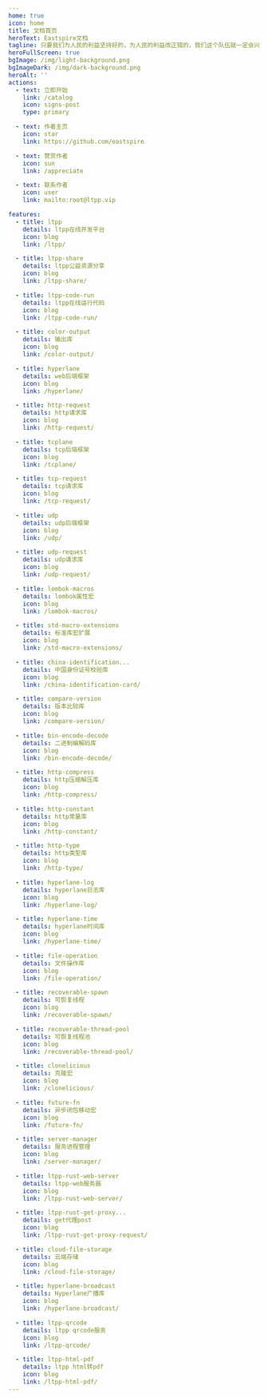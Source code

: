 ```yaml
---
home: true
icon: home
title: 文档首页
heroText: Eastspire文档
tagline: 只要我们为人民的利益坚持好的，为人民的利益改正错的，我们这个队伍就一定会兴旺起来。
heroFullScreen: true
bgImage: /img/light-background.png
bgImageDark: /img/dark-background.png
heroAlt: ''
actions:
  - text: 立即开始
    link: /catalog
    icon: signs-post
    type: primary

  - text: 作者主页
    icon: star
    link: https://github.com/eastspire

  - text: 赞赏作者
    icon: sun
    link: /appreciate

  - text: 联系作者
    icon: user
    link: mailto:root@ltpp.vip

features:
  - title: ltpp
    details: ltpp在线开发平台
    icon: blog
    link: /ltpp/

  - title: ltpp-share
    details: ltpp公益资源分享
    icon: blog
    link: /ltpp-share/

  - title: ltpp-code-run
    details: ltpp在线运行代码
    icon: blog
    link: /ltpp-code-run/

  - title: color-output
    details: 输出库
    icon: blog
    link: /color-output/

  - title: hyperlane
    details: web后端框架
    icon: blog
    link: /hyperlane/

  - title: http-request
    details: http请求库
    icon: blog
    link: /http-request/

  - title: tcplane
    details: tcp后端框架
    icon: blog
    link: /tcplane/

  - title: tcp-request
    details: tcp请求库
    icon: blog
    link: /tcp-request/

  - title: udp
    details: udp后端框架
    icon: blog
    link: /udp/

  - title: udp-request
    details: udp请求库
    icon: blog
    link: /udp-request/

  - title: lombok-macros
    details: lombok属性宏
    icon: blog
    link: /lombok-macros/

  - title: std-macro-extensions
    details: 标准库宏扩展
    icon: blog
    link: /std-macro-extensions/

  - title: china-identification...
    details: 中国身份证号校验库
    icon: blog
    link: /china-identification-card/

  - title: compare-version
    details: 版本比较库
    icon: blog
    link: /compare-version/

  - title: bin-encode-decode
    details: 二进制编解码库
    icon: blog
    link: /bin-encode-decode/

  - title: http-compress
    details: http压缩解压库
    icon: blog
    link: /http-compress/

  - title: http-constant
    details: http常量库
    icon: blog
    link: /http-constant/

  - title: http-type
    details: http类型库
    icon: blog
    link: /http-type/

  - title: hyperlane-log
    details: hyperlane日志库
    icon: blog
    link: /hyperlane-log/

  - title: hyperlane-time
    details: hyperlane时间库
    icon: blog
    link: /hyperlane-time/

  - title: file-operation
    details: 文件操作库
    icon: blog
    link: /file-operation/

  - title: recoverable-spawn
    details: 可恢复线程
    icon: blog
    link: /recoverable-spawn/

  - title: recoverable-thread-pool
    details: 可恢复线程池
    icon: blog
    link: /recoverable-thread-pool/

  - title: clonelicious
    details: 克隆宏
    icon: blog
    link: /clonelicious/

  - title: future-fn
    details: 异步闭包移动宏
    icon: blog
    link: /future-fn/

  - title: server-manager
    details: 服务进程管理
    icon: blog
    link: /server-manager/

  - title: ltpp-rust-web-server
    details: ltpp-web服务器
    icon: blog
    link: /ltpp-rust-web-server/

  - title: ltpp-rust-get-proxy...
    details: get代理post
    icon: blog
    link: /ltpp-rust-get-proxy-request/

  - title: cloud-file-storage
    details: 云端存储
    icon: blog
    link: /cloud-file-storage/

  - title: hyperlane-broadcast
    details: Hyperlane广播库
    icon: blog
    link: /hyperlane-broadcast/

  - title: ltpp-qrcode
    details: ltpp qrcode服务
    icon: blog
    link: /ltpp-qrcode/

  - title: ltpp-html-pdf
    details: ltpp html转pdf
    icon: blog
    link: /ltpp-html-pdf/
---
```


<div class="center">
  <img class="no-click" src="https://eastspire.github.io/eastspire/metrics.svg" alt="">
</div>

<Bottom />

